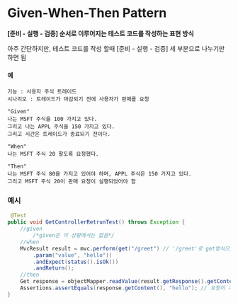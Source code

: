# Given-When-Then Pattern

**[준비 - 실행 - 검증] 순서로 이루어지는 테스트 코드를 작성하는 표현 방식**

아주 간단하지만, 테스트 코드를 작성 할때 [준비 - 실행 - 검증] 세 부분으로 나누기만 하면 됨

#### 예

```
기능 : 사용자 주식 트레이드
시나리오 : 트레이드가 마감되기 전에 사용자가 판매를 요청
```

```
"Given"
나는 MSFT 주식을 100 가지고 있다.
그리고 나는 APPL 주식을 150 가지고 있다.
그리고 시간은 트레이드가 종료되기 전이다.

"When"
나는 MSFT 주식 20 팔도록 요청했다.

"Then"
나는 MSFT 주식 80을 가지고 있어야 하며, APPL 주식은 150 가지고 있다.
그리고 MSFT 주식 20이 판매 요청이 실행되었어야 함
```



### 예시

```java
 @Test
public void GetControllerRetrunTest() throws Exception {
    //given
	    /*given은 이 상황에서는 없음*/
    //when
	MvcResult result = mvc.perform(get("/greet") // '/greet'로 get방식으로 요청을 보냄
		.param("value", "hello"))
		.andExpect(status().isOk())
		.andReturn();
    //then
	Get response = objectMapper.readValue(result.getResponse().getContentAsString(), Get.class); // 요청을 다시 받아서 객체에 넣음
	Assertions.assertEquals(response.getContent(), "hello"); // 요청이 기대한 바와 맞는지 비교
}
```

